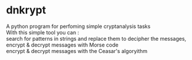 # dnkrypt
A python program for perfoming simple cryptanalysis tasks
<br>With this simple tool you can :
<br>search for patterns in strings and replace them to decipher the messages, 
<br>encrypt & decrypt messages with Morse code
<br>encrypt & decrypt messages with the Ceasar's algoryithm
